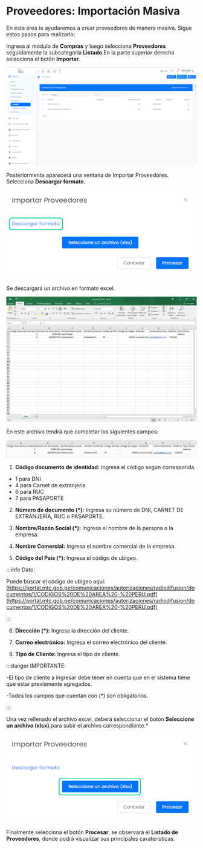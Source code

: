 # Proveedores: Importación Masiva

En esta área te ayudaremos a crear proveedores de manera masiva. Sigue estos pasos para realizarlo:

Ingresa al módulo de **Compras** y luego selecciona **Proveedores** seguidamente la subcategoría **Listado**.En la parte superior derecha selecciona el botón **Importar**.

![Alt text](img/provedores1.jpg)

Posteriormente aparecerá una ventana de Importar Proveedores. Selecciona **Descargar formato**.

![Alt text](img/provedores2.jpg)

Se descargará un archivo en formato excel.

![Alt text](img/provedores4.jpg)

En este archivo tendrá que completar los siguientes campos:

![Alt text](img/provedores5.jpg)

1. **Código documento de identidad:** Ingresa el código según corresponda.

- 1 para DNI
- 4 para Carnet de extranjería
- 6 para RUC
- 7 para PASAPORTE

2. **Número de documento (*):**  Ingresa su número de DNI, CARNET DE EXTRANJERÍA, RUC o PASAPORTE.

3. **Nombre/Razón Social (*):** Ingresa el nombre de la persona o la empresa.

4. **Nombre Comercial:** Ingresa el nombre comercial de la empresa.

5. **Código del País (*):** Ingresa el código de ubigeo.

:::info Dato:

Puede buscar el código de ubigeo aquí: [https://portal.mtc.gob.pe/comunicaciones/autorizaciones/radiodifusion/documentos/1/CODIGOS%20DE%20AREA%20-%20PERU.pdf](https://portal.mtc.gob.pe/comunicaciones/autorizaciones/radiodifusion/documentos/1/CODIGOS%20DE%20AREA%20-%20PERU.pdf)

:::

6. **Dirección (*):** Ingresa la dirección del cliente.

7. **Correo electrónico:** Ingresa el correo electrónico del cliente.

8. **Tipo de Cliente:** Ingresa el tipo de cliente.

:::danger IMPORTANTE:

-El tipo de cliente a ingresar debe tener en cuenta que en el sistema tiene que estar previamente agregados.

-Todos los campos que cuentan con (*) son obligatorios.

:::

Una vez rellenado el archivo excel, deberá seleccionar el botón **Seleccione un archivo (xlsx)**,para subir el archivo correspondiente.*

![Alt text](img/proveedores6.jpg)

Finalmente selecciona el botón **Procesar**, se observará el **Listado de Proveedores**, donde podrá visualizar sus principales caraterísticas.
